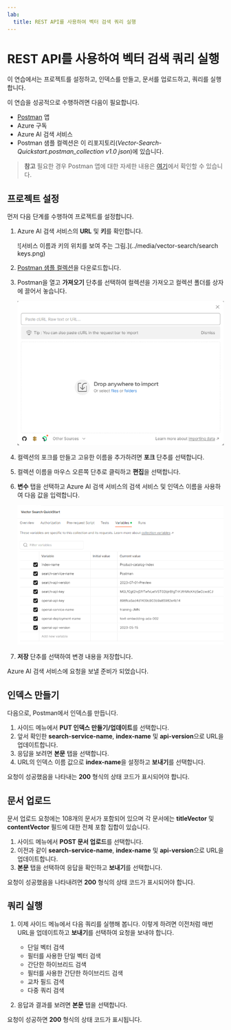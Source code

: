 ```yaml
---
lab:
  title: REST API를 사용하여 벡터 검색 쿼리 실행
---
```


# REST API를 사용하여 벡터 검색 쿼리 실행

이 연습에서는 프로젝트를 설정하고, 인덱스를 만들고, 문서를 업로드하고, 쿼리를 실행합니다.

이 연습을 성공적으로 수행하려면 다음이 필요합니다.

- [Postman](https://www.postman.com/downloads/) 앱
- Azure 구독
- Azure AI 검색 서비스
- Postman 샘플 컬렉션은 이 리포지토리(*Vector-Search-Quickstart.postman_collection v1.0 json*)에 있습니다.

> **참고** 필요한 경우 Postman 앱에 대한 자세한 내용은 [여기](https://learn.microsoft.com/en-us/azure/search/search-get-started-rest)에서 확인할 수 있습니다.

## 프로젝트 설정

먼저 다음 단계를 수행하여 프로젝트를 설정합니다.

1. Azure AI 검색 서비스의 **URL** 및 **키**를 확인합니다.

    ![서비스 이름과 키의 위치를 보여 주는 그림.](../media/vector-search/search keys.png)

1. [Postman 샘플 컬렉션](https://github.com/MicrosoftLearning/mslearn-knowledge-mining/blob/main/Labfiles/10-vector-search/Vector%20Search.postman_collection%20v1.0.json)을 다운로드합니다.
1. Postman을 열고 **가져오기** 단추를 선택하여 컬렉션을 가져오고 컬렉션 폴더를 상자에 끌어서 놓습니다.

    ![가져오기 대화 상자 이미지](../media/vector-search/import.png)

1. 컬렉션의 포크를 만들고 고유한 이름을 추가하려면 **포크** 단추를 선택합니다.
1. 컬렉션 이름을 마우스 오른쪽 단추로 클릭하고 **편집**을 선택합니다.
1. **변수** 탭을 선택하고 Azure AI 검색 서비스의 검색 서비스 및 인덱스 이름을 사용하여 다음 값을 입력합니다.

    ![변수 설정의 예를 보여 주는 다이어그램](../media/vector-search/variables.png)

1. **저장** 단추를 선택하여 변경 내용을 저장합니다.

Azure AI 검색 서비스에 요청을 보낼 준비가 되었습니다.

## 인덱스 만들기

다음으로, Postman에서 인덱스를 만듭니다.

1. 사이드 메뉴에서 **PUT 인덱스 만들기/업데이트**를 선택합니다.
1. 앞서 확인한 **search-service-name**, **index-name** 및 **api-version**으로 URL을 업데이트합니다.
1. 응답을 보려면 **본문** 탭을 선택합니다.
1. URL의 인덱스 이름 값으로 **index-name**을 설정하고 **보내기**를 선택합니다.

요청이 성공했음을 나타내는 **200** 형식의 상태 코드가 표시되어야 합니다.

## 문서 업로드

문서 업로드 요청에는 108개의 문서가 포함되어 있으며 각 문서에는 **titleVector** 및 **contentVector** 필드에 대한 전체 포함 집합이 있습니다.

1. 사이드 메뉴에서 **POST 문서 업로드**를 선택합니다.
1. 이전과 같이 **search-service-name**, **index-name** 및 **api-version**으로 URL을 업데이트합니다.
1. **본문** 탭을 선택하여 응답을 확인하고 **보내기**를 선택합니다.

요청이 성공했음을 나타내려면 **200** 형식의 상태 코드가 표시되어야 합니다.

## 쿼리 실행

1. 이제 사이드 메뉴에서 다음 쿼리를 실행해 봅니다. 이렇게 하려면 이전처럼 매번 URL을 업데이트하고 **보내기**를 선택하여 요청을 보내야 합니다.

    - 단일 벡터 검색
    - 필터를 사용한 단일 벡터 검색
    - 간단한 하이브리드 검색
    - 필터를 사용한 간단한 하이브리드 검색
    - 교차 필드 검색
    - 다중 쿼리 검색

1. 응답과 결과를 보려면 **본문** 탭을 선택합니다.

요청이 성공하면 **200** 형식의 상태 코드가 표시됩니다.
